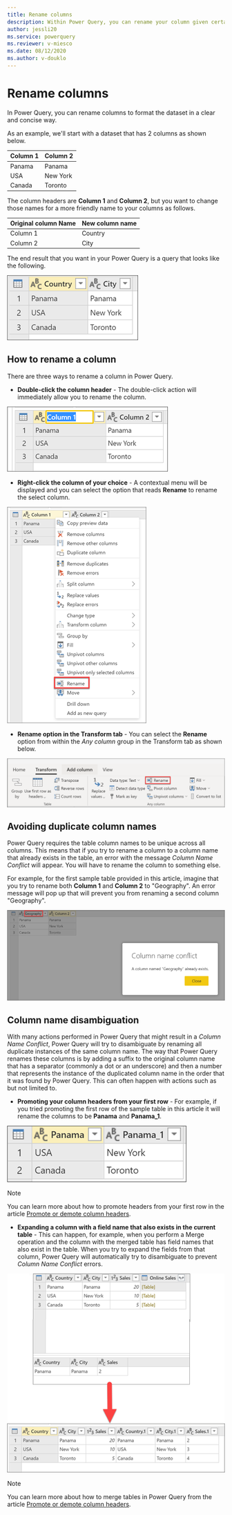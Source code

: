 ```yaml
---
title: Rename columns
description: Within Power Query, you can rename your column given certain conditions.
author: jessli20
ms.service: powerquery
ms.reviewer: v-miesco
ms.date: 08/12/2020
ms.author: v-douklo
---
```



# Rename columns

In Power Query, you can rename columns to format the dataset in a clear and concise way. 

As an example, we'll start with a dataset that has 2 columns as shown below.

|Column 1|Column 2|
-------|-----
Panama|Panama
USA| New York
Canada | Toronto

The column headers are **Column 1** and **Column 2**, but you want to change those names for a more friendly name to your columns as follows.

|Original column Name | New column name|
-----|---
Column 1|Country
Column 2|City

The end result that you want in your Power Query is a query that looks like the following.

![Sample output table with Country and City as new field names](images/me-rename-column-sample-output-table.png)

## How to rename a column

There are three ways to rename a column in Power Query.

* **Double-click the column header** - The double-click action will immediately allow you to rename the column.

![Rename Column Double Select](images/me-rename-column-double-click.png)

* **Right-click the column of your choice** - A contextual menu will be displayed and you can select the option that reads **Rename** to rename the select column.

![Rename Column Context Pane](images/me-rename-column-right-click.png)

* **Rename option in the Transform tab** - You can select the **Rename** option from within the *Any column* group in the Transform tab as shown below.

![Rename column option found inisde the Any column in the Transform tab](images/me-rename-column-transform-tab.png)

## Avoiding duplicate column names

Power Query requires the table column names to be unique across all columns. This means that if you try to rename a column to a column name that already exists in the table, an error with the message *Column Name Conflict* will appear. You will have to rename the column to something else.

For example, for the first sample table provided in this article, imagine that you try to rename both **Column 1** and **Column 2** to "Geography". An error message will pop up that will prevent you from renaming a second column "Geography". 

![Rename Column Column Error](images/rename-column-error.png)


## Column name disambiguation

With many actions performed in Power Query that might result in a *Column Name Conflict*, Power Query will try to disambiguate by renaming all duplicate instances of the same column name. The way that Power Query renames these columns is by adding a suffix to the original column name that has a separator (commonly a dot or an underscore) and then a number that represents the instance of the duplicated column name in the order that it was found by Power Query. This can often happen with actions such as but not limited to.

* **Promoting your column headers from your first row** -  For example, if you tried promoting the first row of the sample table in this article it will rename the columns to be **Panama** and **Panama_1**.

![Using the promote rows to headers to showcase the column name disambiguation](images/me-rename-column-promote-rows-duplicate-name.png)

>[!NOTE]
> You can learn more about how to promote headers from your first row in the article [Promote or demote column headers](table-promote-demote-headers.md).

* **Expanding a column with a field name that also exists in the current table** -  This can happen, for example, when you perform a Merge operation and the column with the merged table has field names that also exist in the table. When you try to expand the fields from that column, Power Query will automatically try to disambiguate to prevent *Column Name Conflict* errors.

![Expanding field names that already exist in the table](images/me-rename-column-expand-field-duplicate-names.png)

>[!NOTE]
> You can learn more about how to merge tables in Power Query from the article [Promote or demote column headers](merge-queries-overview.md).
